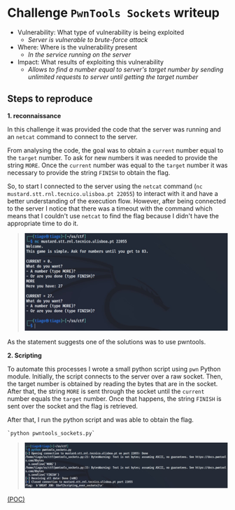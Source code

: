 # Challenge `PwnTools Sockets` writeup

- Vulnerability: What type of vulnerability is being exploited
  - _Server is vulnerable to brute-force attack_
- Where: Where is the vulnerability present
  - _In the service running on the server_
- Impact: What results of exploiting this vulnerability
  - _Allows to find a number equal to server's target number by sending unlimited requests to server until getting the target number_

## Steps to reproduce

**1. reconnaissance**

In this challenge it was provided the code that the server was running and an `netcat` command to connect to the server.

From analysing the code, the goal was to obtain a `current` number equal to the `target` number. To ask for new numbers it was needed to provide the string `MORE`. Once the `current` number was equal to the `target` number it was necessary to provide the string `FINISH` to obtain the flag.

So, to start I connected to the server using the `netcat` command (`nc mustard.stt.rnl.tecnico.ulisboa.pt 22055`) to interact with it and have a better understanding of the execution flow. However, after being connected to the server I notice that there was a timeout with the command which means that I couldn't use `netcat` to find the flag because I didn't have the appropriate time to do it.

> [![screenshot][1]][1]

  [1]: ./Images/pwn_tools_nc_attempts.jpg

As the statement suggests one of the solutions was to use pwntools.


**2. Scripting**

To automate this processes I wrote a small python script using `pwn` Python module. 
Initially, the script connects to the server over a raw socket. Then, the target number is obtained by reading the bytes that are in the socket. After that, the string `MORE` is sent through the socket until the `current` number equals the `target` number. Once that happens, the string `FINISH` is sent over the socket and the flag is retrieved. 

After that, I run the python script and was able to obtain the flag.

	`python pwntools_sockets.py`
	
> [![screenshot][2]][2]

  [2]: ./Images/pwn_tools_flag.jpg

[(POC)](./Code/pwntools_sockets.py)
